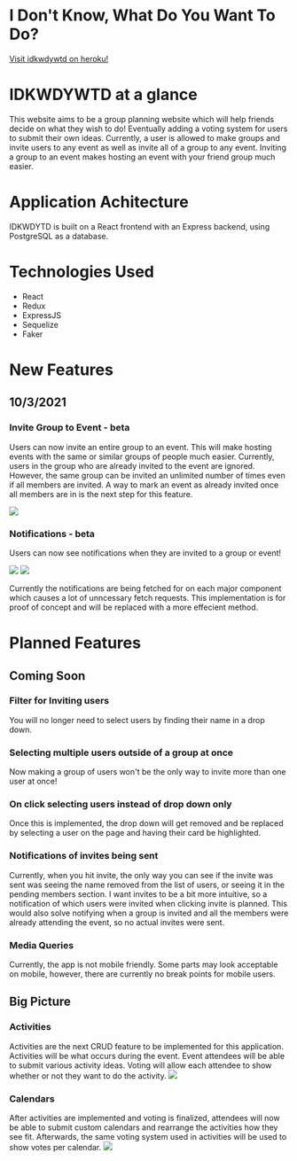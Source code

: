 # I Don't Know, What Do You Want To Do?
[Visit idkwdywtd on heroku!](https://idkwdywtd.herokuapp.com/)

# IDKWDYWTD at a glance
This website aims to be a group planning website which will help friends decide on what they wish to do! Eventually adding a voting system for users to submit their own ideas. Currently, a user is allowed to make groups and invite users to any event as well as invite all of a group to any event. Inviting a group to an event makes hosting an event with your friend group much easier.

# Application Achitecture
IDKWDYTD is built on a React frontend with an Express backend, using PostgreSQL as a database. 

# Technologies Used

* React
* Redux
* ExpressJS
* Sequelize
* Faker

# New Features

## 10/3/2021

### Invite Group to Event - beta

Users can now invite an entire group to an event. This will make hosting events with the same or similar groups of people much easier. 
Currently, users in the group who are already invited to the event are ignored. However, the same group can be invited an unlimited number of times even if all members are invited. A way to mark an event as already invited once all members are in is the next step for this feature.

<img src="https://i.imgur.com/B8fLsw7.png">

### Notifications - beta

Users can now see notifications when they are invited to a group or event!

<img src="https://i.imgur.com/kt5ahJK.png">
<img src="https://i.imgur.com/aAgF3qL.png">

Currently the notifications are being fetched for on each major component which causes a lot of unncessary fetch requests. This implementation is for proof of concept and will be replaced with a more effecient method.


# Planned Features 
## Coming Soon
### Filter for Inviting users 
You will no longer need to select users by finding their name in a drop down.
### Selecting multiple users outside of a group at once
Now making a group of users won't be the only way to invite more than one user at once!
### On click selecting users instead of drop down only
Once this is implemented, the drop down will get removed and be replaced by selecting a user on the page and having their card be highlighted.
### Notifications of invites being sent
Currently, when you hit invite, the only way you can see if the invite was sent was seeing the name removed from the list of users, or seeing it in the pending members section. I want invites to be a bit more intuitive, so a notification of which users were invited when clicking invite is planned. This would also solve notifying when a group is invited and all the members were already attending the event, so no actual invites were sent.
### Media Queries
Currently, the app is not mobile friendly. Some parts may look acceptable on mobile, however, there are currently no break points for mobile users.

## Big Picture
### Activities
Activities are the next CRUD feature to be implemented for this application. Activities will be what occurs during the event. Event attendees will be able to submit various activity ideas. Voting will allow each attendee to show whether or not they want to do the activity.
<img src="https://camo.githubusercontent.com/b6e3c2e537fffa250b4cd079c59e5bc169732346c7f0b88d0ab6f24b4a2b00ed/68747470733a2f2f692e696d6775722e636f6d2f62444a556446422e706e67">
### Calendars
After activities are implemented and voting is finalized, attendees will now be able to submit custom calendars and rearrange the activities how they see fit. Afterwards, the same voting system used in activities will be used to show votes per calendar.
<img src="https://camo.githubusercontent.com/f483b2437f577d70ac7a735b5756062bd812f0d0943b78d76c3085cc69639229/68747470733a2f2f692e696d6775722e636f6d2f464759314156382e706e67">
